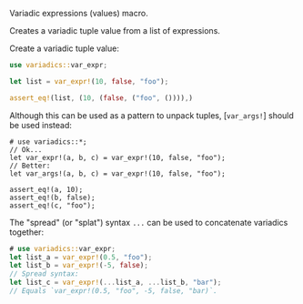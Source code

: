 Variadic expressions (values) macro.

Creates a variadic tuple value from a list of expressions.

Create a variadic tuple value:
```rust
use variadics::var_expr;

let list = var_expr!(10, false, "foo");

assert_eq!(list, (10, (false, ("foo", ()))),)
```

Although this can be used as a pattern to unpack tuples, [`var_args!`] should be used instead:
```
# use variadics::*;
// Ok...
let var_expr!(a, b, c) = var_expr!(10, false, "foo");
// Better:
let var_args!(a, b, c) = var_expr!(10, false, "foo");

assert_eq!(a, 10);
assert_eq!(b, false);
assert_eq!(c, "foo");
```

The "spread" (or "splat") syntax `...` can be used to concatenate variadics together:
```rust
# use variadics::var_expr;
let list_a = var_expr!(0.5, "foo");
let list_b = var_expr!(-5, false);
// Spread syntax:
let list_c = var_expr!(...list_a, ...list_b, "bar");
// Equals `var_expr!(0.5, "foo", -5, false, "bar)`.
```